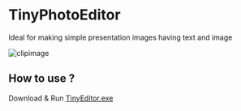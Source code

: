 # TinyPhotoEditor
Ideal for making simple presentation images having text and image

![clipimage](https://github.com/user-attachments/assets/ce5a5b77-5276-4181-88c6-8e3c7d6d40d5)

## How to use ?
Download & Run [TinyEditor.exe](https://github.com/EasingSoft/TinyPhotoEditor/releases/download/1/TinyEditor.exe)
